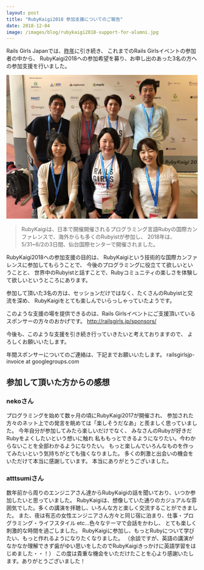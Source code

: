 ```yaml
---
layout: post
title: "RubyKaigi2018 参加支援についてのご報告"
date: 2018-12-04
image: /images/blog/rubykaigi2018-support-for-alumni.jpg
---
```


Rails Girls Japanでは、<a href="2017/09/23/rubykaigi2017-support-for-alumni/">昨年</a>に引き続き、
これまでのRails Girlsイベントの参加者の中から、
RubyKaigi2018への参加希望を募り、お申し出のあった3名の方への参加支援を行いました。

<p><img src="/images/blog/rubykaigi2018-support-for-alumni.jpg" alt="参加者の方々と"></p>

<blockquote>
  <p>
  RubyKaigiは、日本で開催開催されるプログラミング言語Rubyの国際カンファレンスで、海外からも多くのRubyistが参加し、
  2018年は、5/31~6/2の3日間、仙台国際センターで開催されました。</p>
</blockquote>

<p>RubyKaigi2018への参加支援の目的は、
RubyKaigiという技術的な国際カンファレンスに参加してもらうことで、
今後のプログラミングに役立てて欲しいということと、
世界中のRubyistと話すことで、Rubyコミュニティの楽しさを体験して欲しいというところにあります。</p>

<p>参加して頂いた3名の方は、セッションだけではなく、たくさんのRubyistと交流を深め、
RubyKaigiをとても楽しんでいらっしゃっていたようです。</p>

このような支援の場を提供できるのは、Rails Girlsイベントにご支援頂いている
スポンサーの方々のおかげです。
<a href="http://railsgirls.jp/sponsors/">http://railsgirls.jp/sponsors/</a>

今後も、このような支援を引き続き行っていきたいと考えておりますので、
よろしくお願いいたします。

年間スポンサーについてのご連絡は、下記までお願いいたします。
railsgirlsjp-invoice at googlegroups.com

## 参加して頂いた方からの感想

### nekoさん

プログラミングを始めて数ヶ月の頃にRubyKaigi2017が開催され、
参加された方々のネット上での発言を眺めては「楽しそうだなあ」と羨ましく思っていました。
今年自分が参加してみたら楽しいだけでなく、
みなさんのRubyが好きだRubyをよくしたいという想いに触れ
私ももっとできるようになりたい。今わからないことを全部わかるようになりたい。
もっと楽しんでいろんなものを作ってみたいという気持ちがとても強くなりました。
多くの刺激と出会いの機会をいただけて本当に感謝しています。
本当にありがとうございました。

### atttsumiさん

数年前から周りのエンジニアさん達からRubyKaigiの話を聞いており、いつか参加したいと思っていました。
RubyKaigiは、想像していた通りのカジュアルな雰囲気でした。多くの講演を拝聴し、いろんな方と楽しく交流することができました。
また、夜は有志の女性エンジニアさん方々と同じ宿に泊まり、仕事・プログラミング・ライフスタイル etc...色々なテーマで会話をかわし、
とても楽しく刺激的な時間を過ごしました。
RubyKaigiに参加し、もっとRubyについて学びたい、もっと作れるようになりたくなりました。
（余談ですが、英語の講演がなかなか理解できず歯がゆい思いをしたのでRubyKaigiきっかけに英語学習をはじめました・・！）
この度は貴重な機会をいただけたことを心より感謝いたします。ありがとうございました！

